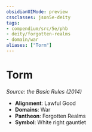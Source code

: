 ```yaml
---
obsidianUIMode: preview
cssclasses: json5e-deity
tags:
- compendium/src/5e/phb
- deity/forgotten-realms
- domain/war
aliases: ["Torm"]
---
```

# Torm
*Source: the Basic Rules (2014)* 

- **Alignment**: Lawful Good
- **Domains**: War
- **Pantheon**: Forgotten Realms
- **Symbol**: White right gauntlet